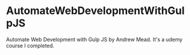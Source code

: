 # AutomateWebDevelopmentWithGulpJS
Automate Web Development with Gulp JS by Andrew Mead. It's a udemy course I completed. 
